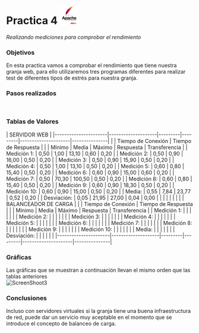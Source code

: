 Practica 4 <img src="apache.jpg" alt="Logotipo" width="50px" height="50px">
==========
*Realizando mediciones para comprobar el rendimiento*

### Objetivos
En esta practica vamos a comprobar el rendimiento que tiene nuestra granja web, para ello utilizaremos tres programas diferentes para realizar test de diferentes tipos de estrés para nuestra granja.

### Pasos realizados

<br />

### Tablas de Valores
|                                              SERVIDOR WEB                                           |
|----------------------|--------------------|---------|---------|---------------------|---------------| 
|                      |           Tiempo de Conexión           |       Tiempo de Respuesta           | 
|                      | Mínimo             | Media   | Máximo  | Respuesta           | Transferencia | 
| Medición 1:          | 0,50               | 1,00    | 13,10   | 0,60                | 0,20          | 
| Medición 2:          | 0,50               | 0,90    | 16,00   | 0,50                | 0,20          | 
| Medición 3:          | 0,50               | 0,90    | 15,90   | 0,50                | 0,20          | 
| Medición 4:          | 0,50               | 1,00    | 13,10   | 0,50                | 0,20          | 
| Medición 5:          | 0,60               | 0,80    | 15,40   | 0,50                | 0,20          | 
| Medición 6:          | 0,60               | 0,90    | 15,00   | 0,60                | 0,20          | 
| Medición 7:          | 0,50               | 70,30   | 100,50  | 0,50                | 0,20          | 
| Medición 8:          | 0,60               | 0,80    | 15,40   | 0,50                | 0,20          | 
| Medición 9:          | 0,60               | 0,90    | 18,30   | 0,50                | 0,20          | 
| Medición 10:         | 0,60               | 0,90    | 15,00   | 0,50                | 0,20          | 
| Media:               | 0,55               | 7,84    | 23,77   | 0,52                | 0,20          | 
| Desviación:          | 0,05               | 21,95   | 27,00   | 0,04                | 0,00          | 
|                      |                    |         |         |                     |               | 
|                                  BALANCEADOR DE CARGA                                               | 
|                      |             Tiempo de Conexión         |        Tiempo de Respuesta          | 
|                      | Mínimo             | Media   | Máximo  | Respuesta           | Transferencia | 
| Medición 1:          |                    |         |         |                     |               | 
| Medición 2:          |                    |         |         |                     |               | 
| Medición 3:          |                    |         |         |                     |               | 
| Medición 4:          |                    |         |         |                     |               | 
| Medición 5:          |                    |         |         |                     |               | 
| Medición 6:          |                    |         |         |                     |               | 
| Medición 7:          |                    |         |         |                     |               | 
| Medición 8:          |                    |         |         |                     |               | 
| Medición 9:          |                    |         |         |                     |               | 
| Medición 10:         |                    |         |         |                     |               | 
| Media:               |                    |         |         |                     |               | 
| Desviación:          |                    |         |         |                     |               |
|----------------------|--------------------|---------|---------|---------------------|---------------|

### Gráficas
Las gráficas que se muestran a continuación llevan el mismo orden que las tablas anteriores <br />
<img src="screenshoot3.jpg" alt="ScreenShoot3"> <br />
### Conclusiones
Incluso con servidores virtuales si la granja tiene una buena infraestructura de red, puede dar un servicio muy aceptable en el momento que se introduce el concepto de balanceo de carga.